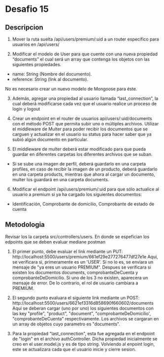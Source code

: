 
# Desafio 15

## Descripcion

   
1. Mover la ruta suelta /api/users/premium/:uid a un router específico para usuarios en /api/users/
     
2. Modificar el modelo de User para que cuente con una nueva propiedad “documents” el cual será un array que contenga los objetos con las siguientes propiedades. 
- name: String (Nombre del documento).
- reference: String (link al documento).
       
No es necesario crear un nuevo modelo de Mongoose para éste.
    
3.  Además, agregar una propiedad al usuario llamada “last_connection”, la cual deberá modificarse cada vez que el usuario realice un proceso de login y logout
     
4. Crear un endpoint en el router de usuarios api/users/:uid/documents con el método POST que permita subir uno o 
     múltiples archivos. Utilizar el middleware de Multer para 
     poder recibir los documentos que se carguen y actualizar en 
     el usuario su status para hacer saber que ya subió algún 
     documento en particular.
    
5.  El middleware de multer deberá estar modificado para que 
     pueda guardar en diferentes carpetas los diferentes archivos 
     que se suban.
- Si se sube una imagen de perfil, deberá guardarlo en una carpeta profiles, en caso de recibir la imagen de un producto, deberá guardarlo en una carpeta products, mientras que ahora al cargar un documento, multer los guardará en una carpeta documents.
        
6. Modificar el endpoint /api/users/premium/:uid para que sólo actualice al usuario a premium si ya ha cargado los siguientes documentos:    
- Identificación, Comprobante de domicilio, Comprobante de estado de cuenta

## Metodologia

Revisar los la carpeta src/controllers/users. En donde se espefician los edpoints que se deben evaluar mediane postman

1. El primer punto, debe evaluar el link mediante un PUT: http://localhost:5500/users/premium/661ef29e277276477df27e1e 
Aqui, se verificara si, primeramente es un 'USER'. Si no lo es, se enviara un mensaje de "ya eres un usuario PREMIUM". Despues se verificara si existen los documentos documents, comprobanteDeCuenta y comprobanteDeDomicilio. Si uno de los 3 no existen, aparecera un mensaje de error. De lo contrario, el rol de usuario cambiara a PREMIUM.

2. El segundo punto evaluara el siguiente link mediante un POST: http://localhost:5500/users/6621ef3316d858690f660602/documents
Aqui se deberan cargar (uno por uno) los siguientes documentos con las key "profile", "product", "document", "comprobanteDeDomicilio', "comprobanteDeCuenta" respectivamente. Los archivos se cargaran en un array de objetos cuyo parametro es "documents".

3. Para la propiedad "last_connection", esta fue agregada en el endpoint de "login" en el archivo authController. Dicha propiedad inicialmente se creo en el user.model.js y es de tipo string. 
Volviendo al enpoint login, este se actualizara cada que el usuario inicie y cierre sesion.